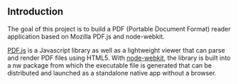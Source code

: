 Introduction
------------

The goal of this project is to build a PDF (Portable Document Format) reader application based on Mozilla PDF.js and node-webkit. 

[PDF.js](https://github.com/mozilla/pdf.js) is a Javascript library as well as a lightweight viewer that can parse and render PDF files using HTML5. With [node-webkit](https://github.com/rogerwang/node-webkit), the library is built into a nw package from which the executable file is generated that can be distributed and launched as a standalone native app without a browser.
